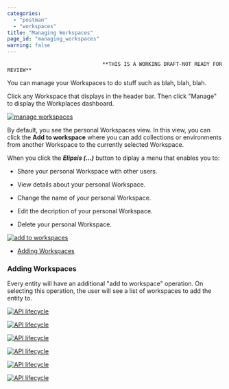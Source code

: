 ```yaml
---
categories:
  - "postman"
  - "workspaces"
title: "Managing Workspaces"
page_id: "managing_workspaces"
warning: false
---
```


                                   **THIS IS A WORKING DRAFT-NOT READY FOR REVIEW**

You can manage your Workspaces to do stuff such as blah, blah, blah.


Click any Workspace that displays in the header bar. Then click "Manage" to display the Workplaces dashboard.

[![manage workspaces](https://s3.amazonaws.com/postman-static-getpostman-com/postman-docs/WS-mainScreen-teamenu.png)](https://s3.amazonaws.com/postman-static-getpostman-com/postman-docs/WS-mainScreen-teamenu.png)

By default, you see the personal Workspaces view. In this view, you can click the **Add to workspace** where you can add collections or environments from another Workspace to the currently selected Workspace.

When you click the ***Elipsis (...)*** button to diplay a menu that enables you to:

* Share your personal Workspace with other users.

* View details about your personal Workspace.

* Change the name of your personal Workspace.

* Edit the decription of your personal Workspace.

* Delete your personal Workspace.


[![add to workspaces](https://s3.amazonaws.com/postman-static-getpostman-com/postman-docs/WS-elipsis-menu-personal.png)](https://s3.amazonaws.com/postman-static-getpostman-com/postman-docs/WS-elipsis-menu-personal.png)












* [Adding Workspaces](#add)

<h3 id="add">Adding Workspaces</h3>

Every entity will have an additional "add to workspace" operation. On selecting this operation, the user will see a list of workspaces to add the entity to.



[![API lifecycle]()]()

[![API lifecycle]()]()

[![API lifecycle]()]()

[![API lifecycle]()]()

[![API lifecycle]()]()

[![API lifecycle]()]()
